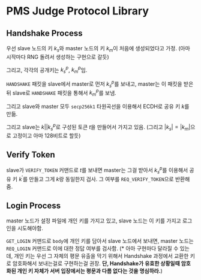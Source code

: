 # PMS Judge Protocol Library
## Handshake Process
우선 slave 노드의 키 $k_s$와 master 노드의 키 $k_m$이 처음에 생성되었다고 가정. (아마 시작마다 RNG 돌려서 생성하는 구현으로 갈듯)

그리고, 각각의 공개키는 $k_{s}^{p}$, $k_{m}^{p}$임.

`HANDSHAKE` 패킷을 slave에서 master로 먼저 $k_{s}^{p}$를 보내고, master는 이 패킷을 받은 뒤 slave로 `HANDSHAKE` 패킷을 통해서 $k_{m}^{p}$를 보냄.

그리고 slave와 master 모두 `secp256k1` 타원곡선을 이용해서 ECDH로 공유 키 $k$를 만듦.

그리고 slave는 $k || k_{s}^{p}$로 구성된 토큰 $t$을 만들어서 가지고 있음. (그리고 $|k_s| = |k_m|$으로 고정이고 아마 128비트로 할듯)

## Verify Token
slave가 `VERIFY_TOKEN` 커맨드로 $t$를 보내면 master는 그걸 받아서 $k_{s}^{p}$를 이용해서 공유 키 $k^{\prime}$를 만들고 그게 $k$랑 동일한지 검사. 그 여부를 `REQ_VERIFY_TOKEN`으로 반환해줌.

## Login Process
master 노드가 설정 파일에 개인 키를 가지고 있고, slave 노드는 이 키를 가지고 로그인을 시도해야함.

`GET_LOGIN` 커맨드로 `body`에 개인 키를 담아서 slave 노드에서 보내면, master 노드는 `REQ_LOGIN` 커맨드로 이에 대한 정답 여부를 검사함. (* 아마 구현마다 달라질 수 있는데, 개인 키는 우선 그 자체의 평문 유출을 막기 위해서 Handshake 과정에서 교환한 키로 암호화해서 보내는걸로 구현하는걸 권장. **단, Handshake가 유효한 상황일때 암호화된 개인 키 자체가 서버 입장에서는 평문과 다름 없다는 것을 명심하라.**)

